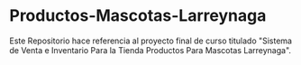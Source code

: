 # Productos-Mascotas-Larreynaga
Este Repositorio hace referencia al proyecto final de curso titulado "Sistema de  Venta e Inventario Para la Tienda Productos Para Mascotas Larreynaga".
